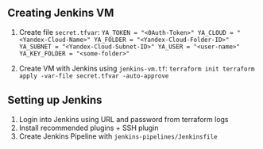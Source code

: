 Creating Jenkins VM
------------------------------
1. Create file `secret.tfvar`:
`YA_TOKEN = "<0Auth-Token>"
YA_CLOUD = "<Yandex-Cloud-Name>"
YA_FOLDER = "<Yandex-Cloud-Folder-ID>"
YA_SUBNET = "<Yandex-Cloud-Subnet-ID>"
YA_USER = "<user-name>"
YA_KEY_FOLDER = "<some-folder>"`

2. Create VM with Jenkins using `jenkins-vm.tf`:
`terraform init
terraform apply -var-file secret.tfvar -auto-approve`

Setting up Jenkins
----------------------------------
1. Login into Jenkins using URL and password from terraform logs
2. Install recommended plugins + SSH plugin
3. Create Jenkins Pipeline with `jenkins-pipelines/Jenkinsfile`

